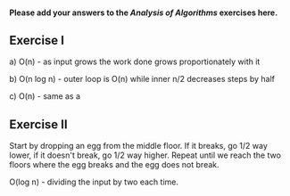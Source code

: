 #### Please add your answers to the ***Analysis of  Algorithms*** exercises here.

## Exercise I

a) O(n) - as input grows the work done grows proportionately with it


b) O(n log n) - outer loop is O(n) while inner n/2 decreases steps by half


c) O(n) - same as a

## Exercise II
Start by dropping an egg from the middle floor. If it breaks, go 1/2 way lower, if it doesn't break, go 1/2 way higher. Repeat until we reach the two floors where the egg breaks and the egg does not break.

O(log n) - dividing the input by two each time.

